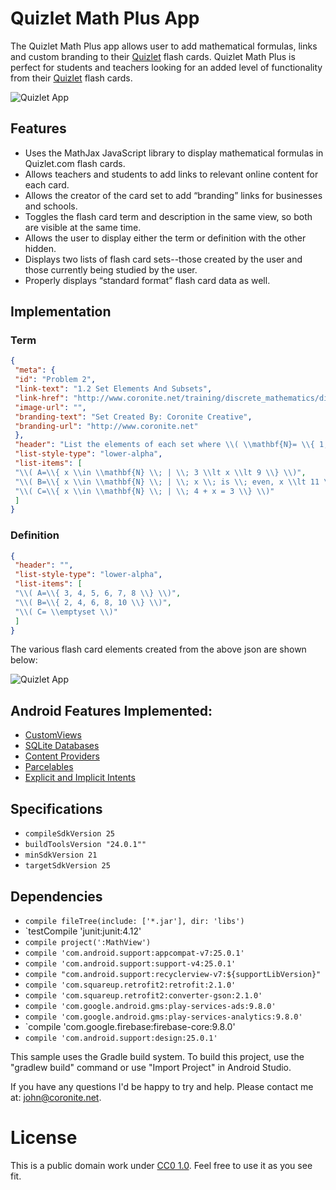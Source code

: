 # Quizlet Math Plus App
The Quizlet Math Plus app allows user to add mathematical formulas, links and custom branding to their [Quizlet](http://www.quizlet.com) flash cards. Quizlet Math Plus is perfect for students and teachers looking for an added level of functionality from their [Quizlet](http://www.quizlet.com) flash cards.

![Quizlet App](http://www.coronite.net/assets/img/github/QuizletApp.jpg)

## Features
- Uses the MathJax JavaScript library to display mathematical formulas in Quizlet.com flash cards. 
- Allows teachers and students to add links to relevant online content for each card.
- Allows the creator of the card set to add “branding” links for businesses and schools.
- Toggles the flash card term and description in the same view, so both are visible at the same time.
- Allows the user to display either the term or definition with the other hidden.
- Displays two lists of flash card sets--those created by the user and those currently being studied by the user.
- Properly displays “standard format” flash card data as well.

## Implementation

### Term
```json
{
 "meta": {
 "id": "Problem 2",
 "link-text": "1.2 Set Elements And Subsets",
 "link-href": "http://www.coronite.net/training/discrete_mathematics/discrete_mathematics_lesson1.php#section-2",
 "image-url": "",
 "branding-text": "Set Created By: Coronite Creative",
 "branding-url": "http://www.coronite.net"
 },
 "header": "List the elements of each set where \\( \\mathbf{N}= \\{ 1, 2, 3, \\dots \\} .\\)",
 "list-style-type": "lower-alpha",
 "list-items": [
 "\\( A=\\{ x \\in \\mathbf{N} \\; | \\; 3 \\lt x \\lt 9 \\} \\)",
 "\\( B=\\{ x \\in \\mathbf{N} \\; | \\; x \\; is \\; even, x \\lt 11 \\} \\)",
 "\\( C=\\{ x \\in \\mathbf{N} \\; | \\; 4 + x = 3 \\} \\)"
 ]
}
```
### Definition
```json
{
 "header": "",
 "list-style-type": "lower-alpha",
 "list-items": [
 "\\( A=\\{ 3, 4, 5, 6, 7, 8 \\} \\)",
 "\\( B=\\{ 2, 4, 6, 8, 10 \\} \\)",
 "\\( C= \\emptyset \\)"
 ]
}
```
The various flash card elements created from the above json are shown below:

![Quizlet App](http://www.coronite.net/assets/img/github/Quizlet2.jpg)



## Android Features Implemented:

- [CustomViews](https://developer.android.com/training/custom-views/index.html)
- [SQLite Databases](https://developer.android.com/training/basics/data-storage/databases.html)
- [Content Providers](https://developer.android.com/reference/android/content/ContentProvider.html)
- [Parcelables](https://developer.android.com/reference/android/os/Parcelable.html)
- [Explicit and Implicit Intents](https://developer.android.com/reference/android/content/Intent.html)


## Specifications
- `compileSdkVersion 25`
- `buildToolsVersion "24.0.1""`
- `minSdkVersion 21`
- `targetSdkVersion 25`

## Dependencies
- `compile fileTree(include: ['*.jar'], dir: 'libs')`
- `testCompile 'junit:junit:4.12'
- `compile project(':MathView')`
- `compile 'com.android.support:appcompat-v7:25.0.1'`
- `compile 'com.android.support:support-v4:25.0.1'`
- `compile "com.android.support:recyclerview-v7:${supportLibVersion}"`
- `compile 'com.squareup.retrofit2:retrofit:2.1.0'`
- `compile 'com.squareup.retrofit2:converter-gson:2.1.0'`
- `compile 'com.google.android.gms:play-services-ads:9.8.0'`
- `compile 'com.google.android.gms:play-services-analytics:9.8.0'`
- `compile 'com.google.firebase:firebase-core:9.8.0'
- `compile 'com.android.support:design:25.0.1'`


This sample uses the Gradle build system. To build this project, use the "gradlew build" command or use "Import Project" in Android Studio.

If you have any questions I'd be happy to try and help. Please contact me at: john@coronite.net.

# License
This is a public domain work under [CC0 1.0](https://creativecommons.org/publicdomain/zero/1.0/). Feel free to use it as you see fit.
